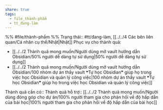 ```yaml
---
share: true
tags:
  - file_thành-phẩm
  - tt_đang-làm
---
```


%%
#file/thành-phẩm
%%
Trạng thái:: #tt/đang-làm, [[../../4 Các bên liên quan/Cá nhân cụ thể/Nhật|Nhật]]
Phục vụ cho thành quả:
- [[../../2 Thành quả mong muốn/Người dùng mở vault hướng dẫn Obsidian/50% người dễ dàng tự sử dụng|50% người dễ dàng tự sử dụng]]
- [[../../2 Thành quả mong muốn/Người dùng mở vault hướng dẫn Obsidian/100 nhóm dự án thấy vault ❝Tự học Obsidian❞ giúp họ trong việc học Obsidian và quản lý công việc|100 nhóm dự án thấy vault ❝Tự học Obsidian❞ giúp họ trong việc học Obsidian và quản lý công việc]]


Thành quả cần có::
Thành quả hỗ trợ:: [[../../2 Thành quả mong muốn/Người dùng đóng góp cho dự án/100% người tham gia cho phản hồi về độ hấp dẫn của bài học|100% người tham gia cho phản hồi về độ hấp dẫn của bài học]]

